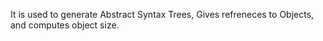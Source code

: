 It is used to generate Abstract Syntax Trees, Gives refreneces to Objects, and computes object size.
